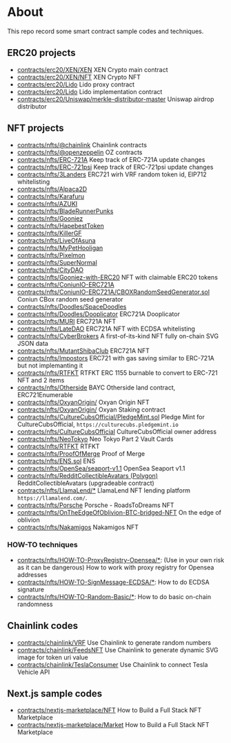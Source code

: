 # About

This repo record some smart contract sample codes and techniques.

## ERC20 projects
- [contracts/erc20/XEN/XEN](https://etherscan.io/address/0x06450dEe7FD2Fb8E39061434BAbCFC05599a6Fb8) XEN Crypto main contract
- [contracts/erc20/XEN/NFT](https://etherscan.io/address/0x0a252663DBCc0b073063D6420a40319e438Cfa59) XEN Crypto NFT
- [contracts/erc20/Lido](https://etherscan.io/address/0xae7ab96520DE3A18E5e111B5EaAb095312D7fE84#readProxyContract) Lido proxy contract
- [contracts/erc20/Lido](https://etherscan.io/address/0x47ebab13b806773ec2a2d16873e2df770d130b50#code) Lido implementation contract
- [contracts/erc20/Uniswap/merkle-distributor-master](https://github.com/Uniswap/merkle-distributor) Uniswap airdrop distributor

## NFT projects

- [contracts/nfts/@chainlink](https://openzeppelin.com/) Chainlink contracts
- [contracts/nfts/@openzeppelin](https://openzeppelin.com/) OZ contracts
- [contracts/nfts/ERC-721A](https://github.com/chiru-labs/ERC721A/releases) Keep track of ERC-721A update changes
- [contracts/nfts/ERC-721psi](https://github.com/estarriolvetch/ERC721Psi/releases) Keep track of ERC-721psi update changes
- [contracts/nfts/3Landers](https://etherscan.io/address/0xb4d06d46a8285f4ec79fd294f78a881799d8ced9#code) ERC721 wirh VRF random token id, EIP712 whitelisting
- [contracts/nfts/Alpaca2D](https://etherscan.io/address/0x3db5463a9e2d04334192c6f2dd4b72def4751a61)
- [contracts/nfts/Karafuru](https://etherscan.io/address/0xd2f668a8461d6761115daf8aeb3cdf5f40c532c6)
- [contracts/nfts/AZUKI](https://etherscan.io/address/0xed5af388653567af2f388e6224dc7c4b3241c544)
- [contracts/nfts/BladeRunnerPunks](https://etherscan.io/address/0x0651132f094551f9d4e40de3e1e2f8b7ac149c3a)
- [contracts/nfts/Gooniez](https://etherscan.io/address/0x18cd9fda7d584401d04e30bf73fb0013efe65bb0)
- [contracts/nfts/HapebestToken](https://etherscan.io/address/0x4db1f25d3d98600140dfc18deb7515be5bd293af)
- [contracts/nfts/KillerGF](https://etherscan.io/address/0x6be69b2a9b153737887cfcdca7781ed1511c7e36)
- [contracts/nfts/LiveOfAsuna](https://etherscan.io/address/0xaf615b61448691fc3e4c61ae4f015d6e77b6cca8)
- [contracts/nfts/MyPetHooligan](https://etherscan.io/address/0x09233d553058c2f42ba751c87816a8e9fae7ef10)
- [contracts/nfts/Pixelmon](https://etherscan.io/address/0x32973908faee0bf825a343000fe412ebe56f802a)
- [contracts/nfts/SuperNormal](https://etherscan.io/address/0xd532b88607b1877fe20c181cba2550e3bbd6b31c)
- [contracts/nfts/CityDAO](https://etherscan.io/address/0x7eef591a6cc0403b9652e98e88476fe1bf31ddeb)
- [contracts/nfts/Gooniez-with-ERC20](https://etherscan.io/address/0x18cd9fda7d584401d04e30bf73fb0013efe65bb0) NFT with claimable ERC20 tokens
- [contracts/nfts/ConiunIO-ERC721A](https://etherscan.io/address/0x03ef30e1aee25abd320ad961b8cd31aa1a011c97)
- [contracts/nfts/ConiunIO-ERC721A/CBOXRandomSeedGenerator.sol](https://etherscan.io/address/0xaf8BFFf3962E49afaEA9e49BbaFAb57F4daa77E0) Coniun CBox random seed generator
- [contracts/nfts/Doodles/SpaceDoodles](https://etherscan.io/address/0x620b70123fb810f6c653da7644b5dd0b6312e4d8)
- [contracts/nfts/Doodles/Dooplicator](https://etherscan.io/address/0x466cfcd0525189b573e794f554b8a751279213ac) ERC721A Dooplicator
- [contracts/nfts/MURI](https://etherscan.io/address/0x4b61413d4392c806e6d0ff5ee91e6073c21d6430) ERC721A NFT
- [contracts/nfts/LateDAO](https://etherscan.io/address/0x9717e477cc5869a4a228361492b9bf7b8db58582) ERC721A NFT with ECDSA whitelisting
- [contracts/nfts/CyberBrokers](https://etherscan.io/address/0x892848074ddea461a15f337250da3ce55580ca85) A first-of-its-kind NFT fully on-chain SVG JSON data
- [contracts/nfts/MutantShibaClub](https://etherscan.io/address/0xca95777971c7c438eecbd8bfc23249fbee99e716) ERC721A NFT
- [contracts/nfts/Impostors](https://etherscan.io/address/0x3110ef5f612208724ca51f5761a69081809f03b7) ERC721 with gas saving similar to ERC-721A but not implemanting it
- [contracts/nfts/RTFKT](https://etherscan.io/address/0x86825dfca7a6224cfbd2da48e85df2fc3aa7c4b1) RTFKT ERC 1155 burnable to convert to ERC-721 NFT and 2 items
- [contracts/nfts/Otherside](https://etherscan.io/address/0x34d85c9cdeb23fa97cb08333b511ac86e1c4e258) BAYC Otherside land contract, ERC721Enumerable
- [contracts/nfts/OxyanOrigin/](https://etherscan.io/address/0xe106c63e655df0e300b78336af587f300cff9e76) Oxyan Origin NFT
- [contracts/nfts/OxyanOrigin/](https://etherscan.io/address/0xbba10c994e2780b459cf6511d9ad3d4f5d38b5a1) Oxyan Staking contract
- [contracts/nfts/CultureCubsOfficial/PledgeMint.sol](https://etherscan.io/address/0xFbFFbe6F2e0f4b5D0C3DA9b6813d99a4F18fB358) Pledge Mint for CultureCubsOfficial, `https://culturecubs.pledgemint.io`
- [contracts/nfts/CultureCubsOfficial](https://etherscan.io/address/0xAc047cF33CBAcEd70E77Efb41Cff705A31031d26) CultureCubsOfficial owner address
- [contracts/nfts/NeoTokyo](https://etherscan.io/address/0xab0b0dd7e4eab0f9e31a539074a03f1c1be80879#code) Neo Tokyo Part 2 Vault Cards
- [contracts/nfts/RTFKT](https://etherscan.io/address/0x86825dfca7a6224cfbd2da48e85df2fc3aa7c4b1#code) RTFKT
- [contracts/nfts/ProofOfMerge](https://etherscan.io/address/0xf4dd946d1406e215a87029db56c69e1bcf3e1773) Proof of Merge
- [contracts/nfts/ENS.sol](https://etherscan.io/address/0x57f1887a8bf19b14fc0df6fd9b2acc9af147ea85#code) ENS
- [contracts/nfts/OpenSea/seaport-v1.1](https://etherscan.io/address/0x00000000006c3852cbef3e08e8df289169ede581#code) OpenSea Seaport v1.1
- [contracts/nfts/RedditCollectibleAvatars (Polygon)](https://polygonscan.com/address/0x63992726dac0752c394a6419fe14d595dc3ba441#code) RedditCollectibleAvatars (upgradeable contract)
- [contracts/nfts/LlamaLend/*](https://etherscan.io/address/0x55F9F26b3d7a4459205c70994c11775629530eA5) LlamaLend NFT lending platform `https://llamalend.com/`.
- [contracts/nfts/Porsche](https://etherscan.io/address/0xccdf1373040d9ca4b5be1392d1945c1dae4a862c#code) Porsche - RoadsToDreams NFT
- [contracts/nfts/OnTheEdgeOfOblivion-BTC-bridged-NFT](https://etherscan.io/address/0x48e934457d3082cd4068d10c80daace98378409f) On the edge of oblivion
- [contracts/nfts/Nakamigos](https://etherscan.io/address/0xd774557b647330c91bf44cfeab205095f7e6c367#code) Nakamigos NFT

### HOW-TO techniques

- [contracts/nfts/HOW-TO-ProxyRegistry-Opensea/*](https://gist.github.com/dievardump/483eb43bc6ed30b14f01e01842e3339b): (Use in your own risk as it can be dangerous) How to work with proxy registry for Opensea addresses
- [contracts/nfts/HOW-TO-SignMessage-ECDSA/*](https://docs.openzeppelin.com/contracts/2.x/utilities): How to do ECDSA signature
- [contracts/nfts/HOW-TO-Random-Basic/*](https://fravoll.github.io/solidity-patterns/randomness.html): How to do basic on-chain randomness

## Chainlink codes

- [contracts/chainlink/VRF](https://youtu.be/JqZWariqh5s) Use Chainlink to generate random numbers
- [contracts/chainlink/FeedsNFT](https://youtu.be/nS9xP1hxg3w) Use Chainlink to generate dynamic SVG image for token uri value
- [contracts/chainlink/TeslaConsumer](https://blog.chain.link/create-tesla-smart-contract-rental/) Use Chainlink to connect Tesla Vehicle API

## Next.js sample codes

- [contracts/nextjs-marketplace/NFT](https://youtu.be/GKJBEEXUha0) How to Build a Full Stack NFT Marketplace
- [contracts/nextjs-marketplace/Market](https://youtu.be/GKJBEEXUha0) How to Build a Full Stack NFT Marketplace
